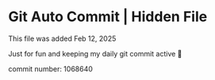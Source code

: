 # Git Auto Commit | Hidden File

This file was added Feb 12, 2025

Just for fun and keeping my daily git commit active 🤪

commit number: 1068640
